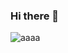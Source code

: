### Hi there 👋

![aaaa](https://user-images.githubusercontent.com/61730243/157231253-888b0a82-2c32-408b-9250-481839ab785b.png)


<!--
**wglssm/wglssm** is a ✨ _special_ ✨ repository because its `README.md` (this file) appears on your GitHub profile.

Here are some ideas to get you started:

- 🔭 I’m currently working on ...
- 🌱 I’m currently learning ...
- 👯 I’m looking to collaborate on ...
- 🤔 I’m looking for help with ...
- 💬 Ask me about ...
- 📫 How to reach me: ...
- 😄 Pronouns: ...
- ⚡ Fun fact: ...
-->
